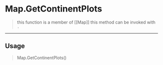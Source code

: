 # Map.GetContinentPlots
> this function is a member of [[Map]]
> this method can be invoked with `.`
-----
## Usage
> Map.GetContinentPlots()
